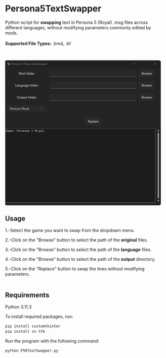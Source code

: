 # Persona5TextSwapper

Python script for **swapping** text in Persona 5 (Royal) .msg files across different languages, without modifying parameters commonly edited by mods.<br><br>
**Supported File Types:** .bmd, .bf<br><br>

![show](https://github.com/Artur16211/Persona5RTextSwapper/blob/main/img/app.png?raw=true "App")<br><br>
Usage
--------
1.-Select the game you want to swap from the dropdown menu.<br>

2.-Click on the "Browse" button to select the path of the **original** files.<br>

3.-Click on the "Browse" button to select the path of the **language** files.<br>

4.-Click on the "Browse" button to select the path of the **output** directory.<br>

5.-Click on the "Replace" button to swap the lines without modifying parameters.<br><br>

Requirements
--------
Python 3.11.3

To install required packages, run:
```python
pip install customtkinter
pip install sv-ttk
```
Run the program with the following command:
```python
python P5RTextSwapper.py
```
